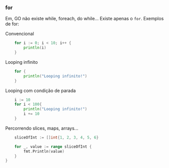 ### for

Em, GO não existe while, foreach, do while... Existe apenas o `for`. Exemplos de for:

Convencional
```GO
	for i := 0; i < 10; i++ {
		println(i)
	}
```

Looping infinito
```GO
	for {
		println("Looping infinito!")
	}
```

Looping com condição de parada
```GO
	i := 10
	for i < 100{
		println("Looping infinito!")
		i += 10
	}
```

Percorrendo slices, maps, arrays...
```GO
	sliceOfInt := []int{1, 2, 3, 4, 5, 6}

	for _, value := range sliceOfInt {
		fmt.Println(value)
	}
}
```
